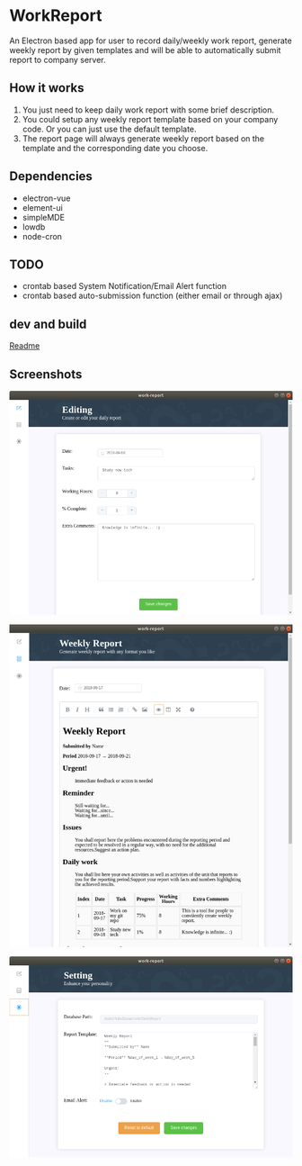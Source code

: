 # WorkReport

An Electron based app for user to record daily/weekly work report, generate weekly report by given templates and will be able to automatically submit report to company server.

## How it works

1. You just need to keep daily work report with some brief description. 
2. You could setup any weekly report template based on your company code. Or you can just use the default template.
3. The report page will always generate weekly report based on the template and the corresponding date you choose.

## Dependencies

* electron-vue
* element-ui
* simpleMDE
* lowdb
* node-cron

## TODO

* crontab based System Notification/Email Alert function
* crontab based auto-submission function (either email or through ajax)

## dev and build

[Readme](https://github.com/phoenixzqy/WorkReport/tree/master/WorkReport)

## Screenshots

![Editing page](https://github.com/phoenixzqy/WorkReport/blob/master/images/editing_page.png?raw=true)

![Report Page](https://github.com/phoenixzqy/WorkReport/blob/master/images/report_page.png?raw=true)

![Setting Page](https://github.com/phoenixzqy/WorkReport/blob/master/images/setting_page.png?raw=true)